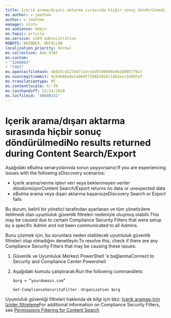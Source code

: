```yaml
---
title: Içerik arama/dışarı aktarma sırasında hiçbir sonuç döndürülmedi
ms.author: v-jmathew
author: v-jmathew
manager: scotv
ms.audience: Admin
ms.topic: article
ms.service: o365-administration
ROBOTS: NOINDEX, NOFOLLOW
localization_priority: Normal
ms.collection: Adm_O365
ms.custom:
- "3200003"
- "7463"
ms.openlocfilehash: db025cd1278471a3c54d55409d9a9418095778a7
ms.sourcegitcommit: 9c64886a9e1a9b0ff356b28a5c1482ecc148d7ef
ms.translationtype: MT
ms.contentlocale: tr-TR
ms.lasthandoff: 12/14/2020
ms.locfileid: "49680331"
---
```

# <a name="no-results-returned-during-content-searchexport"></a><span data-ttu-id="1bfb6-102">Içerik arama/dışarı aktarma sırasında hiçbir sonuç döndürülmedi</span><span class="sxs-lookup"><span data-stu-id="1bfb6-102">No results returned during Content Search/Export</span></span>

<span data-ttu-id="1bfb6-103">Aşağıdaki eBulma senaryolarında sorun yaşıyorsanız:</span><span class="sxs-lookup"><span data-stu-id="1bfb6-103">If you are experiencing issues with the following eDiscovery scenarios:</span></span>

- <span data-ttu-id="1bfb6-104">İçerik arama/verme işlevi veri veya beklenmeyen veriler döndürmüyor</span><span class="sxs-lookup"><span data-stu-id="1bfb6-104">Content Search/Export returns no data or unexpected data</span></span>
- <span data-ttu-id="1bfb6-105">eBulma arama veya dışarı aktarma başarısız</span><span class="sxs-lookup"><span data-stu-id="1bfb6-105">eDiscovery Search or Export fails</span></span>

<span data-ttu-id="1bfb6-106">Bu durum, belirli bir yönetici tarafından ayarlanan ve tüm yöneticilere iletilmedi olan uyumluluk güvenlik filtreleri nedeniyle oluşmuş olabilir.</span><span class="sxs-lookup"><span data-stu-id="1bfb6-106">This may be caused due to certain Compliance Security Filters that were setup by a specific Admin and not been communicated to all Admins.</span></span>

<span data-ttu-id="1bfb6-107">Bunu çözmek için, bu sorunlara neden olabilecek uyumluluk güvenlik filtreleri olup olmadığını denetleyin:</span><span class="sxs-lookup"><span data-stu-id="1bfb6-107">To resolve this, check if there are any Compliance Security Filters that may be causing these issues:</span></span>

1. <span data-ttu-id="1bfb6-108">Güvenlik ve Uyumluluk Merkezi PowerShell 'e bağlanma</span><span class="sxs-lookup"><span data-stu-id="1bfb6-108">Connect to Security and Compliance Center Powershell</span></span>
2. <span data-ttu-id="1bfb6-109">Aşağıdaki komutu çalıştırarak:</span><span class="sxs-lookup"><span data-stu-id="1bfb6-109">Run the following commandlets:</span></span>

    `$org = “yourdomain.com”`

    `Get-ComplianceSecurityFilter -Organization $org`

<span data-ttu-id="1bfb6-110">Uyumluluk güvenliği filtreleri hakkında ek bilgi için bkz: [Içerik araması Için Izinler filtreleme](https://docs.microsoft.com/microsoft-365/compliance/permissions-filtering-for-content-search)</span><span class="sxs-lookup"><span data-stu-id="1bfb6-110">For additional information on Compliance Security Filters, see [Permissions Filtering for Content Search](https://docs.microsoft.com/microsoft-365/compliance/permissions-filtering-for-content-search)</span></span>
